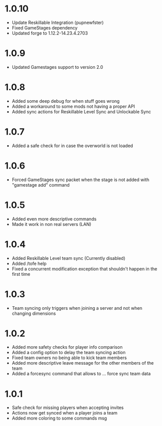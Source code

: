 # 1.0.10
+ Update Reskillable Integration (pupnewfster)
+ Fixed GameStages dependency
+ Updated forge to 1.12.2-14.23.4.2703

# 1.0.9
+ Updated Gamestages support to version 2.0

# 1.0.8
+ Added some deep debug for when stuff goes wrong
+ Added a workaround to some mods not having a proper API
+ Added sync actions for Reskillable Level Sync and Unlockable Sync

# 1.0.7
+ Added a safe check for in case the overworld is not loaded

# 1.0.6
+ Forced GameStages sync packet when the stage is not added with "gamestage add" command

# 1.0.5
+ Added even more descriptive commands
+ Made it work in non real servers (LAN)

# 1.0.4
+ Added Reskillable Level team sync (Currently disabled)
+ Added /tofe help
+ Fixed a concurrent modification exception that shouldn't happen in the first time

# 1.0.3
+ Team syncing only triggers when joining a server and not when changing dimensions

# 1.0.2
+ Added more safety checks for player info comparison 
+ Added a config option to delay the team syncing action
+ Fixed team owners no being able to kick team members
+ Added more descriptive leave message for the other members of the team
+ Added a forcesync command that allows to ... force sync team data 

# 1.0.1
+ Safe check for missing players when accepting invites
+ Actions now get synced when a player joins a team
+ Added more coloring to some commands msg